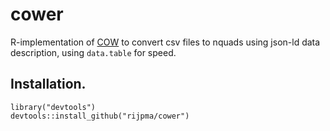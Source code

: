 # cower

R-implementation of [COW](https://github.com/CLARIAH/COW) to convert csv files to nquads using json-ld data description, using `data.table` for speed.

## Installation.
```
library("devtools")
devtools::install_github("rijpma/cower")
```
